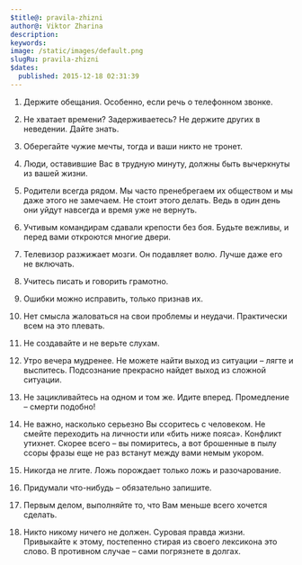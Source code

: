 ```yaml
---
$title@: pravila-zhizni
author@: Viktor Zharina
description: 
keywords: 
image: /static/images/default.png
slugRu: pravila-zhizni
$dates:
  published: 2015-12-18 02:31:39
---
```

1. Держите обещания. Особенно, если речь о телефонном звонке.



2. Не хватает времени? Задерживаетесь? Не держите других в неведении. Дайте знать.



3. Оберегайте чужие мечты, тогда и ваши никто не тронет.



4. Люди, оставившие Вас в трудную минуту, должны быть вычеркнуты из вашей жизни.



5. Родители всегда рядом. Мы часто пренебрегаем их обществом и мы даже этого не замечаем. Не стоит этого делать. Ведь в один день они уйдут навсегда и время уже не вернуть.



6. Учтивым командирам сдавали крепости без боя. Будьте вежливы, и перед вами откроются многие двери.



7. Телевизор разжижает мозги. Он подавляет волю. Лучше даже его не включать.



8. Учитесь писать и говорить грамотно.



9. Ошибки можно исправить, только признав их.

<!--more-->



10. Нет смысла жаловаться на свои проблемы и неудачи. Практически всем на это плевать.



11. Не создавайте и не верьте слухам.



12. Утро вечера мудренее. Не можете найти выход из ситуации – лягте и выспитесь. Подсознание прекрасно найдет выход из сложной ситуации.



13. Не зацикливайтесь на одном и том же. Идите вперед. Промедление – смерти подобно!



14. Не важно, насколько серьезно Вы ссоритесь с человеком. Не смейте переходить на личности или «бить ниже пояса». Конфликт утихнет. Скорее всего – вы помиритесь, а вот брошенные в пылу ссоры фразы еще не раз встанут между вами немым укором.



15. Никогда не лгите. Ложь порождает только ложь и разочарование.



16. Придумали что-нибудь – обязательно запишите.



17. Первым делом, выполняйте то, что Вам меньше всего хочется сделать.



18. Никто никому ничего не должен. Суровая правда жизни. Привыкайте к этому, постепенно стирая из своего лексикона это слово. В противном случае – сами погрязнете в долгах.